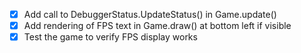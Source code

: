 - [x] Add call to DebuggerStatus.UpdateStatus() in Game.update()
- [x] Add rendering of FPS text in Game.draw() at bottom left if visible
- [x] Test the game to verify FPS display works
